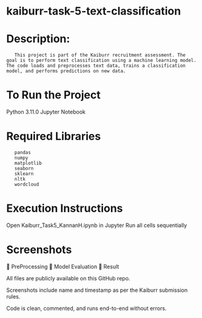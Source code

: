 # kaiburr-task-5-text-classification

# Description:
       This project is part of the Kaiburr recruitment assessment. The goal is to perform text classification using a machine learning model. The code loads and preprocesses text data, trains a classification model, and performs predictions on new data.

# To Run the Project
Python 3.11.0
Jupyter Notebook

# Required Libraries
       pandas
       numpy
       matplotlib
       seaborn
       sklearn
       nltk
       wordcloud
# Execution Instructions

Open Kaiburr_Task5_KannanH.ipynb in Jupyter 
Run all cells sequentially

# Screenshots
🔹 PreProcessing
🔹 Model Evaluation 
🔹 Result 

All files are publicly available on this GitHub repo.

Screenshots include name and timestamp as per the Kaiburr submission rules.

Code is clean, commented, and runs end-to-end without errors.



